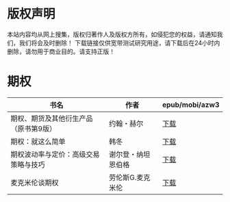 # 版权声明

本站内容均从网上搜集，版权归著作人及版权方所有，如侵犯您的权益，请通知我们，我们将会及时删除！ 下载链接仅供宽带测试研究用途，请下载后在24小时内删除，请勿用于商业目的。请支持正版！

# 期权

| 书名 | 作者 | epub/mobi/azw3 |
| --- | --- | --- |
| 期权、期货及其他衍生产品（原书第9版） | 约翰・赫尔 | [下载](https://url89.ctfile.com/f/31084289-1357051072-f9ddb1?p=8866) |
| 期权：就这么简单 | 韩冬 | [下载](https://url89.ctfile.com/f/31084289-1357046734-dc6599?p=8866) |
| 期权波动率与定价：高级交易策略与技巧 | 谢尔登・纳坦恩伯格 | [下载](https://url89.ctfile.com/f/31084289-1357007386-8c6a5c?p=8866) |
| 麦克米伦谈期权 | 劳伦斯G.麦克米伦 | [下载](https://url89.ctfile.com/f/31084289-1357007158-55a7b7?p=8866) |
